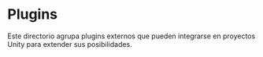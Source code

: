 # Plugins

Este directorio agrupa plugins externos que pueden integrarse en proyectos Unity para extender sus posibilidades.
